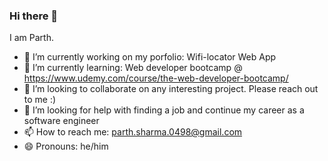 ### Hi there 👋


I am Parth. 


- 🔭 I’m currently working on my porfolio: Wifi-locator Web App
- 🌱 I’m currently learning: Web developer bootcamp @ https://www.udemy.com/course/the-web-developer-bootcamp/
- 👯 I’m looking to collaborate on any interesting project. Please reach out to me :)
- 🤔 I’m looking for help with finding a job and continue my career as a software engineer
- 📫 How to reach me: parth.sharma.0498@gmail.com
- 😄 Pronouns: he/him
  

